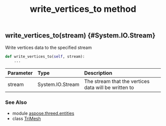 ﻿---
title: write_vertices_to method
second_title: Aspose.3D for Python via .NET API References
description: 
type: docs
weight: 260
url: /python-net/aspose.threed.entities/trimesh/write_vertices_to/
is_root: false
---

## write_vertices_to(stream) {#System.IO.Stream}

Write vertices data to the specified stream



```python
def write_vertices_to(self, stream):
    ...
```


| Parameter | Type | Description |
| :- | :- | :- |
| stream | System.IO.Stream | The stream that the vertices data will be written to |



### See Also
* module [aspose.threed.entities](../../)
* class [TriMesh](/3d/python-net/aspose.threed.entities/trimesh)
